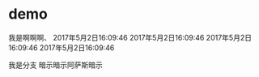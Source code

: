 ﻿# demo
我是啊啊啊、
2017年5月2日16:09:46
2017年5月2日16:09:46
2017年5月2日16:09:46
2017年5月2日16:09:46



我是分支
暗示暗示阿萨斯暗示